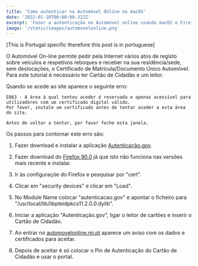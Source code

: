 ```yaml
---
title: 'Como autenticar no Automóvel Online no macOS'
date: '2022-01-10T00:00:00.322Z'
excerpt: 'Fazer a autenticação no Automóvel online usando macOS e Firefox'
image: '/static/images/automovelonline.png'
---
```


[This is Portugal specific therefore this post is in portuguese]

O Automóvel On-line permite pedir pela Internet vários atos de registo sobre veículos e respetivos reboques e receber na sua
residência/sede, sem deslocações, o Certificado de Matrícula/Documento Único Automóvel.
Para este tutorial é necessário ter Cartão de Cidadão e um leitor.

Quando se acede ao site aparece o seguinte erro:

```
E063 - A área à qual tentou aceder é reservada e apenas acessível para
utilizadores com um certificado digital válido.
Por favor, instale um certificado antes de tentar aceder a esta área do site.

Antes de voltar a tentar, por favor feche esta janela.

```

Os passos para contornar este erro são:

1. Fazer download e instalar a aplicação [Autenticação.gov](https://www.autenticacao.gov.pt/).

2. Fazer download do [Firefox 90.0](https://ftp.mozilla.org/pub/firefox/releases/90.0/mac/en-US/) já que isto não funciona nas versões mais recente e instalar.

3. Ir às configuraçõe do Firefox e pesquisar por "cert".

4. Clicar em "security devices" e clicar em "Load".

5. No Module Name colocar "autenticacao.gov" e apontar o ficheiro para "/usr/local/lib/libpteidpkcs11.2.0.0.dylib".

6. Iniciar a aplicação "Autenticação.gov", ligar o leitor de cartões e inserir o Cartão de Cidadão.

7. Ao entrar no [automovelonline.mj.pt](https://automovelonline.mj.pt/) aparece um aviso com os dados e certificados para aceitar.

8. Depois de aceitar é só colocar o Pin de Autenticação do Cartão de Cidadão e usar o portal.
